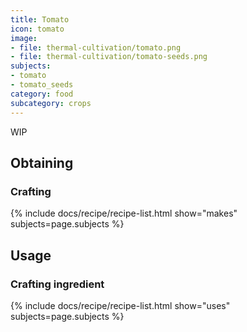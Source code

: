 ```yaml
---
title: Tomato
icon: tomato
image:
- file: thermal-cultivation/tomato.png
- file: thermal-cultivation/tomato-seeds.png
subjects: 
- tomato
- tomato_seeds
category: food
subcategory: crops
---
```


WIP

Obtaining
---------

### Crafting
{% include docs/recipe/recipe-list.html show="makes" subjects=page.subjects %}

Usage
-----

### Crafting ingredient
{% include docs/recipe/recipe-list.html show="uses" subjects=page.subjects %}